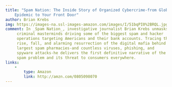 ```yaml
---
title: "Spam Nation: The Inside Story of Organized Cybercrime-from Global
    Epidemic to Your Front Door"
author: Brian Krebs
img: https://images-na.ssl-images-amazon.com/images/I/51bqPI0%2BRQL.jpg
comment: In _Spam Nation_, investigative journalist Brian Krebs unmasks the
     criminal masterminds driving some of the biggest spam and hacker
     operations targeting Americans and their bank accounts. Tracing the
     rise, fall, and alarming resurrection of the digital mafia behind the two
     largest spam pharmacies-and countless viruses, phishing, and
     spyware attacks-he delivers the first definitive narrative of the global
     spam problem and its threat to consumers everywhere.
links:
    -
        type: Amazon
        link: http://amzn.com/0805098070
---
```

